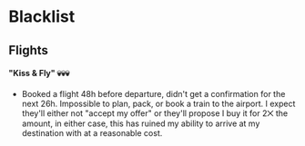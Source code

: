 # Blacklist


## Flights

#### "Kiss & Fly" 💀💀💀

 - Booked a flight 48h before departure, didn't get a confirmation for
   the next 26h.  Impossible to plan, pack, or book a train to the
   airport.  I expect they'll either not "accept my offer" or they'll
   propose I buy it for 2⨉ the amount, in either case, this has ruined
   my ability to arrive at my destination with at a reasonable cost.
